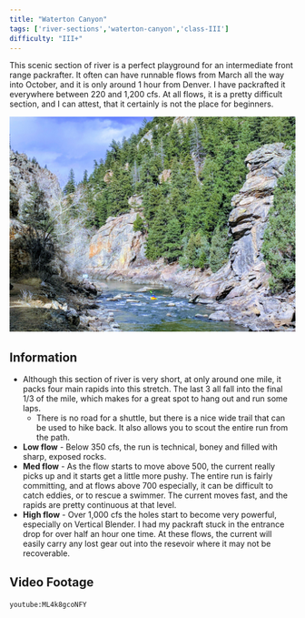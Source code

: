 ```yaml
---
title: "Waterton Canyon"
tags: ['river-sections','waterton-canyon','class-III']
difficulty: "III+"
---
```


This scenic section of river is a perfect playground for an intermediate front range packrafter.  It often can have runnable flows from March all the way into October, and it is only around 1 hour from Denver.  I have packrafted it everywhere between 220 and 1,200 cfs.  At all flows, it is a pretty difficult section, and I can attest, that it certainly is not the place for beginners.

<img alt="Waterton Canyon" src="./take-out.jpg" />

## Information

 - Although this section of river is very short, at only around one mile, it packs four main rapids into this stretch.  The last 3 all fall into the final 1/3 of the mile, which makes for a great spot to hang out and run some laps.
   - There is no road for a shuttle, but there is a nice wide trail that can be used to hike back.  It also allows you to scout the entire run from the path.
 - **Low flow** - Below 350 cfs, the run is technical, boney and filled with sharp, exposed rocks.
 - **Med flow** - As the flow starts to move above 500, the current really picks up and it starts get a little more pushy. The entire run is fairly committing, and at flows above 700 especially, it can be difficult to catch eddies, or to rescue a swimmer.  The current moves fast, and the rapids are pretty continuous at that level.
 -  **High flow** - Over 1,000 cfs the holes start to become very powerful, especially on Vertical Blender.  I had my packraft stuck in the entrance drop for over half an hour one time.  At these flows, the current will easily carry any lost gear out into the resevoir where it may not be recoverable.

## Video Footage
<div class="container">

`youtube:ML4k8gcoNFY`

</div>